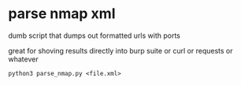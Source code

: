 # parse nmap xml

dumb script that dumps out formatted urls with ports

great for shoving results directly into burp suite or curl or requests or whatever

```
python3 parse_nmap.py <file.xml>
```

